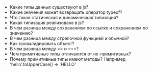 - Какие типы данных существуют в js?
- Какие значения может возвращать оператор typeof?
- Что такое статическая и динамическая типизация?
- Какая типизация реализована в js?
- В чем разница между сохранением по ссылке и сохранением по значению?
- В чем разница между стрелочной функцией и обычной?
- Как провалидировать объект?
- В чем разница между == и ===?
- Чем примитивные типы отличаются от не-примитивных?
- Почему примитивные типы имеют методы? Например, 'hello'.toUpperCase() => 'HELLO'
